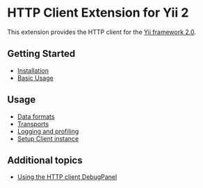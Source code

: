 HTTP Client Extension for Yii 2
===============================

This extension provides the HTTP client for the [Yii framework 2.0](http://www.yiiframework.com).


Getting Started
---------------

* [Installation](installation.md)
* [Basic Usage](basic-usage.md)

Usage
-----

* [Data formats](usage-data-formats.md)
* [Transports](usage-transports.md)
* [Logging and profiling](usage-logging.md)
* [Setup Client instance](usage-setup-client-instance.md)

Additional topics
-----------------

* [Using the HTTP client DebugPanel](topics-debug.md)